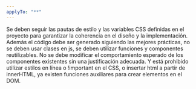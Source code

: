 ```yaml
---
applyTo: "**"
---
```


Se deben seguir las pautas de estilo y las variables CSS definidas en el proyecto para garantizar la coherencia en el diseño y la implementación.
Además el código debe ser generado siguiendo las mejores prácticas, no se deben usar clases en js, se deben utilizar funciones y componentes reutilizables.
No se debe modificar el comportamiento esperado de los componentes existentes sin una justificación adecuada.
Y está prohibido utilizar estilos en línea o !important en el CSS, o insertar html a partir de innerHTML, ya existen funciones auxiliares para crear elementos en el DOM.
